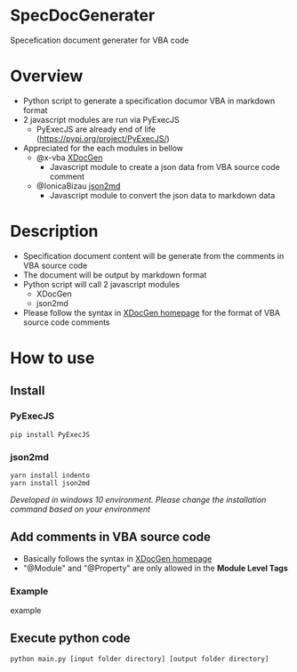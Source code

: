 # SpecDocGenerater
Specefication document generater for VBA code

# Overview
* Python script to generate a specification documor VBA in markdown format
* 2 javascript modules are run via PyExecJS
  * PyExecJS are already end of life (https://pypi.org/project/PyExecJS/)
* Appreciated for the each modules in bellow
  * @x-vba [XDocGen](https://github.com/x-vba/xdocgen)
    * Javascript module to create a json data from VBA source code comment
  * @IonicaBizau [json2md](https://github.com/IonicaBizau/json2md)
    * Javascript module to convert the json data to markdown data

# Description
* Specification document content will be generate from the comments in VBA source code
* The document will be output by markdown format
* Python script will call 2 javascript modules
  * XDocGen
  * json2md
* Please follow the syntax in [XDocGen homepage](https://x-vba.com/xdocgen/) for the format of VBA source code comments

# How to use
## Install
### PyExecJS

```
pip install PyExecJS
```

### json2md

```
yarn install indento
yarn install json2md
```
*Developed in windows 10 environment. Please change the installation command based on your environment*

## Add comments in VBA source code
* Basically follows the syntax in [XDocGen homepage](https://x-vba.com/xdocgen/)
* "@Module" and "@Property" are only allowed in the **Module Level Tags**

### Example
example

## Execute python code

```
python main.py [input folder directory] [output folder directory]
```
